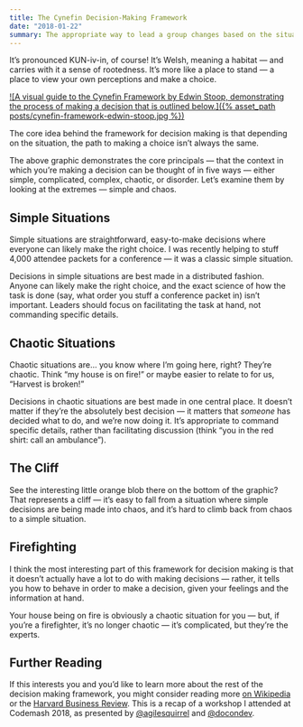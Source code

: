 ```yaml
---
title: The Cynefin Decision-Making Framework
date: "2018-01-22"
summary: The appropriate way to lead a group changes based on the situation you find yourself in — is it right to command people without listening to their input? This framework for thinking can help make that choice.
---
```


It’s pronounced KUN-iv-in, of course! It’s Welsh, meaning a habitat — and carries with it a sense of rootedness. It’s more like a place to stand — a place to view your own perceptions and make a choice.

[![A visual guide to the Cynefin Framework by Edwin Stoop, demonstrating the process of making a decision that is outlined below.]({% asset_path posts/cynefin-framework-edwin-stoop.jpg %})](https://en.wikipedia.org/wiki/File:Cynefin_framework_by_Edwin_Stoop.jpg)

<p class="lede">The core idea behind the framework for decision making is that depending on the situation, the path to making a choice isn’t always the same.</p>

The above graphic demonstrates the core principals — that the context in which you’re making a decision can be thought of in five ways — either simple, complicated, complex, chaotic, or disorder. Let’s examine them by looking at the extremes — simple and chaos.

## Simple Situations

Simple situations are straightforward, easy-to-make decisions where everyone can likely make the right choice. I was recently helping to stuff 4,000 attendee packets for a conference — it was a classic simple situation.

Decisions in simple situations are best made in a distributed fashion. Anyone can likely make the right choice, and the exact science of how the task is done (say, what order you stuff a conference packet in) isn’t important. Leaders should focus on facilitating the task at hand, not commanding specific details.

## Chaotic Situations

Chaotic situations are… you know where I’m going here, right? They’re chaotic. Think “my house is on fire!” or maybe easier to relate to for us, “Harvest is broken!”

Decisions in chaotic situations are best made in one central place. It doesn’t matter if they’re the absolutely best decision — it matters that _someone_ has decided what to do, and we’re now doing it. It’s appropriate to command specific details, rather than facilitating discussion (think “you in the red shirt: call an ambulance”).

## The Cliff

See the interesting little orange blob there on the bottom of the graphic? That represents a cliff — it’s easy to fall from a situation where simple decisions are being made into chaos, and it’s hard to climb back from chaos to a simple situation.

## Firefighting

I think the most interesting part of this framework for decision making is that it doesn’t actually have a lot to do with making decisions — rather, it tells you how to behave in order to make a decision, given your feelings and the information at hand.

Your house being on fire is obviously a chaotic situation for you — but, if you’re a firefighter, it’s no longer chaotic — it’s complicated, but they’re the experts.

## Further Reading

If this interests you and you’d like to learn more about the rest of the decision making framework, you might consider reading more [on Wikipedia](https://en.wikipedia.org/wiki/Cynefin_framework) or the [Harvard Business Review](https://hbr.org/2007/11/a-leaders-framework-for-decision-making). This is a recap of a workshop I attended at Codemash 2018, as presented by [@agilesquirrel](https://twitter.com/agilesquirrel) and [@docondev](https://twitter.com/docondev).
